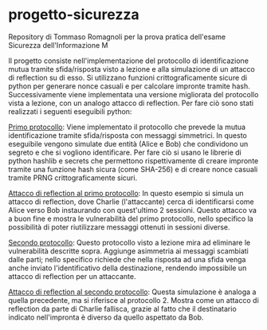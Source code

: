 # progetto-sicurezza
Repository di Tommaso Romagnoli per la prova pratica dell'esame Sicurezza dell'Informazione M

Il progetto consiste nell'implementazione del protocollo di identificazione mutua tramite sfida/risposta visto a lezione e alla simulazione di un attacco di reflection su di esso.
Si utilizzano funzioni crittograficamente sicure di python per generare nonce casuali e per calcolare impronte tramite hash.
Successivamente viene implementata una versione migliorata del protocollo vista a lezione, con un analogo attacco di reflection.
Per fare ciò sono stati realizzati i seguenti eseguibili python:

[Primo protocollo](protocollo1.py): Viene implementato il protocollo che prevede la mutua identificazione tramite sfida/risposta con messaggi simmetrici. In questo eseguibile vengono simulate due entità (Alice e Bob) che condividono un segreto e che si vogliono identificare. Per fare ciò si usano le librerie di python hashlib e secrets che permettono rispettivamente di creare impronte tramite una funzione hash sicura (come SHA-256) e di creare nonce casuali tramite PRNG crittograficamente sicuri.

[Attacco di reflection al primo protocollo](attacco_protocollo1.py): In questo esempio si simula un attacco di reflection, dove Charlie (l'attaccante) cerca di identificarsi come Alice verso Bob instaurando con quest'ultimo 2 sessioni. Questo attacco va a buon fine e mostra le vulnerabilità del primo protocollo, nello specifico la possibilità di poter riutilizzare messaggi ottenuti in sessioni diverse.

[Secondo protocollo](protocollo2.py): Questo protocollo visto a lezione mira ad eliminare le vulnerabilità descritte sopra. Aggiunge asimmetria ai messaggi scambiati dalle parti; nello specifico richiede che nella risposta ad una sfida venga anche inviato l'identificativo della destinazione, rendendo impossibile un attacco di reflection per un attaccante.

[Attacco di reflection al secondo protocollo](attacco_protocollo2.py): Questa simulazione è analoga a quella precedente, ma si riferisce al protocollo 2. Mostra come un attacco di reflection da parte di Charlie fallisca, grazie al fatto che il destinatario indicato nell'impronta è diverso da quello aspettato da Bob.

